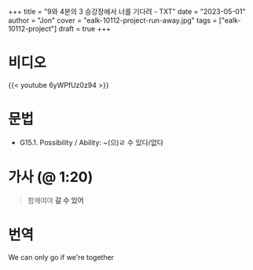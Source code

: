 +++
title  = "9와 4분의 3 승강장에서 너를 기다려 - TXT"
date   = "2023-05-01"
author = "Jon"
cover  = "ealk-10112-project-run-away.jpg"
tags   = ["ealk-10112-project"]
draft  = true
+++

# 비디오

{{< youtube 6yWPfUz0z94 >}}

# 문법

- G15.1. Possibility / Ability: ~(으)ㄹ 수 있다/없다

# 가사 (@ 1:20)

> 함께여야 **갈 수 있어**

# 번역

We can only go if we're together
